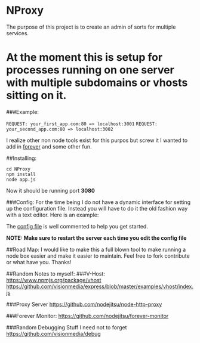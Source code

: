 NProxy
======
The purpose of this project is to create an admin of sorts for multiple services.

At the moment this is setup for processes running on one server with multiple subdomains or vhosts sitting on it.
======
###Example:

` REQUEST: your_first_app.com:80 => localhost:3001 `
` REQUEST: your_second_app.com:80 => localhost:3002 `

I realize other non node tools exist for this purpos but screw it I wanted to add in [forever](https://github.com/nodejitsu/forever) and some other fun.

##Installing:

```clonegit@github.com:schematical/NProxy.git
cd NProxy
npm install
node app.js
```
Now it should be running port **3080**

###Config:
For the time being I do not have a dynamic interface for setting up the configuration file. Instead you will have to do it the old fashion way with a text editor. Here is an example:

The [config file](./config-sample.js) is well commented to help you get started.

__NOTE: Make sure to restart the server each time you edit the config file__

##Road Map:
I would like to make this a full blown tool to make running a node box easier and make it easier to maintain. Feel free to fork contribute or what have you.
Thanks!


##Random Notes to myself:
###V-Host:
https://www.npmjs.org/package/vhost
https://github.com/visionmedia/express/blob/master/examples/vhost/index.js

###Proxy Server
https://github.com/nodejitsu/node-http-proxy

###Forever Monitor:
https://github.com/nodejitsu/forever-monitor

###Random Debugging Stuff I need not to forget
https://github.com/visionmedia/debug


